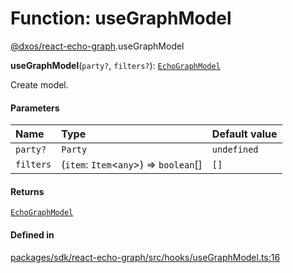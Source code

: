 # Function: useGraphModel

[@dxos/react-echo-graph](../modules/dxos_react_echo_graph.md).useGraphModel

**useGraphModel**(`party?`, `filters?`): [`EchoGraphModel`](../classes/dxos_react_echo_graph.EchoGraphModel.md)

Create model.

#### Parameters

| Name | Type | Default value |
| :------ | :------ | :------ |
| `party?` | `Party` | `undefined` |
| `filters` | (`item`: `Item`<`any`\>) => `boolean`[] | `[]` |

#### Returns

[`EchoGraphModel`](../classes/dxos_react_echo_graph.EchoGraphModel.md)

#### Defined in

[packages/sdk/react-echo-graph/src/hooks/useGraphModel.ts:16](https://github.com/dxos/dxos/blob/db8188dae/packages/sdk/react-echo-graph/src/hooks/useGraphModel.ts#L16)
